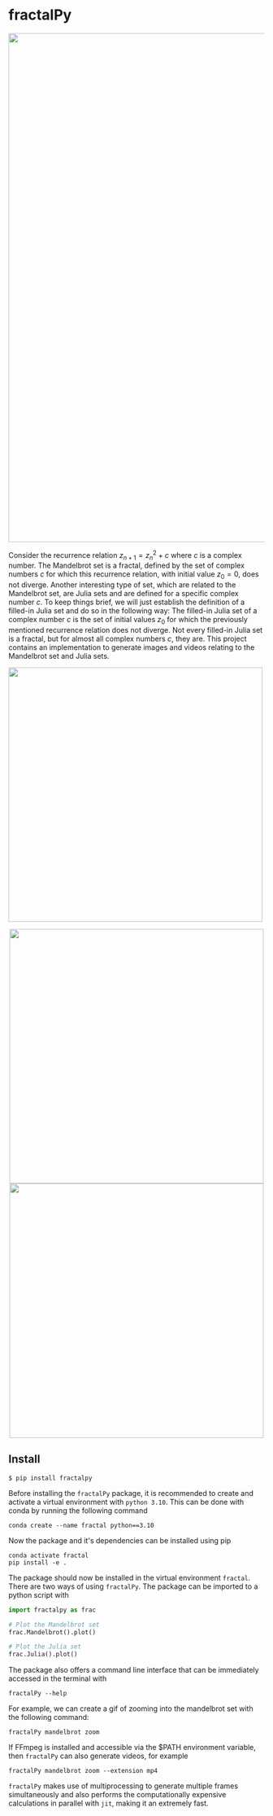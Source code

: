 # fractalPy
<p align="center">
  <img src= "https://raw.githubusercontent.com/Fergus-OH/mandelbrot-julia-sets/numba/assets/Mandelbrot_4320pts_1000threshold.png" width="1000">
</p>

Consider the recurrence relation $z_{n+1} = z_n^2 + c$ where $c$ is a complex number.
The Mandelbrot set is a fractal, defined by the set of complex numbers $c$ for which this recurrence relation, with initial value $z_0 = 0$, does not diverge.
Another interesting type of set, which are related to the Mandelbrot set, are Julia sets and are defined for a specific complex number $c$.
To keep things brief, we will just establish the definition of a filled-in Julia set and do so in the following way:
The filled-in Julia set of a complex number $c$ is the set of initial values $z_0$ for which the previously mentioned recurrence relation does not diverge.
Not every filled-in Julia set is a fractal, but for almost all complex numbers $c$, they are.
This project contains an implementation to generate images and videos relating to the Mandelbrot set and Julia sets.

<img src="https://raw.githubusercontent.com/Fergus-OH/mandelbrot-julia-sets/poetry/assets/zoom_(-1,186592,-0,1901211)_1000thresh_360pts_60frames_15fps.gif" width="500">

<p align="center">
  <img src="https://raw.githubusercontent.com/Fergus-OH/mandelbrot-julia-sets/poetry/assets/zoom_(-1,186592,-0,1901211)_1000thresh_360pts_60frames_15fps-min.gif" width="500">
  <img src="https://raw.githubusercontent.com/Fergus-OH/mandelbrot-julia-sets/poetry/assets/spin_(-0,79+0,15j)_1000thresh_360pts_110frames_30fps.gif" width="500">
</p>




[//]: # (<img src="https://raw.githubusercontent.com/Fergus-OH/mandelbrot-julia-sets/numba/assets/zoom_&#40;10004407000,-0,7436439059192348,-0,131825896951&#41;_5000thresh_480pts_300frames_30fps.gif" width="500">)
[//]: # (<img src="https://raw.githubusercontent.com/Fergus-OH/mandelbrot-julia-sets/numba/assets/julia_spin2.gif" width="500">)
  


## Install

```
$ pip install fractalpy
```

Before installing the `fractalPy` package, it is recommended to create and activate a virtual environment with `python 3.10`.
This can be done with conda by running the following command
```
conda create --name fractal python==3.10
```


[//]: # (The dependencies can be found in the [requirements.txt]&#40;./requirements.txt&#41; file.)

[//]: # (It is recommended to create a virtual environment using conda or venv and install the dependencies by running the following:)

[//]: # (```)

[//]: # (pip install -r requirements.txt)

[//]: # (```)


Now the package and it's dependencies can be installed using pip
```
conda activate fractal
pip install -e .
```
The package should now be installed in the virtual environment `fractal`.
There are two ways of using `fractalPy`.
The package can be imported to a python script with

```python
import fractalpy as frac

# Plot the Mandelbrot set
frac.Mandelbrot().plot()

# Plot the Julia set
frac.Julia().plot()
```

The package also offers a command line interface that can be immediately accessed in the terminal with
```
fractalPy --help
```

For example, we can create a gif of zooming into the mandelbrot set with the following command:
```
fractalPy mandelbrot zoom
```

If FFmpeg is installed and accessible via the $PATH environment variable, then `fractalPy` can also generate videos, for example
```
fractalPy mandelbrot zoom --extension mp4
```

`fractalPy` makes use of multiprocessing to generate multiple frames simultaneously and also performs the computationally expensive calculations in parallel with `jit`, making it an extremely fast.
<!-- ```
Fractal().
```


A notebook with demos can be found [here](https://nbviewer.org/github/Fergus-OH/mandelbrot-julia-sets/blob/numba/demos.ipynb)

<a href="https://nbviewer.org/github/Fergus-OH/mandelbrot-julia-sets/blob/numba/demos.ipynb"><img src="https://raw.githubusercontent.com/jupyter/design/master/logos/Badges/nbviewer_badge.svg" alt="Render nbviewer" /></a> -->